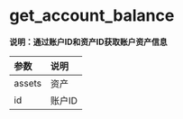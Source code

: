# get\_account\_balance

**说明：通过账户ID和资产ID获取账户资产信息**

| 参数 | 说明 |
| :--- | :--- |
| assets | 资产 |
| id | 账户ID |



